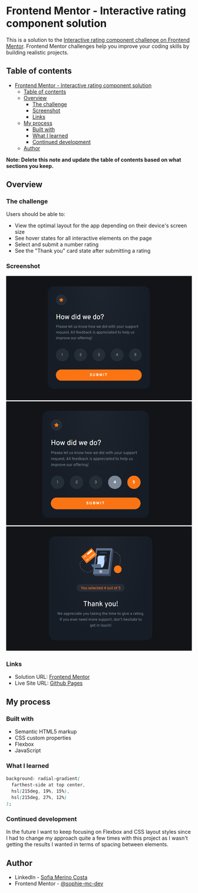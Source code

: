 # Frontend Mentor - Interactive rating component solution

This is a solution to the [Interactive rating component challenge on Frontend Mentor](https://www.frontendmentor.io/challenges/interactive-rating-component-koxpeBUmI). Frontend Mentor challenges help you improve your coding skills by building realistic projects. 

## Table of contents

- [Frontend Mentor - Interactive rating component solution](#frontend-mentor---interactive-rating-component-solution)
  - [Table of contents](#table-of-contents)
  - [Overview](#overview)
    - [The challenge](#the-challenge)
    - [Screenshot](#screenshot)
    - [Links](#links)
  - [My process](#my-process)
    - [Built with](#built-with)
    - [What I learned](#what-i-learned)
    - [Continued development](#continued-development)
  - [Author](#author)

**Note: Delete this note and update the table of contents based on what sections you keep.**

## Overview

### The challenge

Users should be able to:

- View the optimal layout for the app depending on their device's screen size
- See hover states for all interactive elements on the page
- Select and submit a number rating
- See the "Thank you" card state after submitting a rating

### Screenshot

![](./solution/rating-card.png)
![](./solution/rating-active-states.png)
![](./solution/thank-you-card.png)


### Links

- Solution URL: [Frontend Mentor]()
- Live Site URL: [Github Pages](https://sophie-mc-dev.github.io/interactive-rating-component/)

## My process

### Built with

- Semantic HTML5 markup
- CSS custom properties
- Flexbox
- JavaScript

### What I learned

```css
background: radial-gradient(
  farthest-side at top center,
  hsl(215deg, 19%, 15%),
  hsl(215deg, 27%, 12%)
);
```

### Continued development

In the future I want to keep focusing on Flexbox and CSS layout styles since I had to change my approach quite a few times with this project as I wasn't getting the results I wanted in terms of spacing between elements. 

## Author

- LinkedIn - [Sofia Merino Costa](https://www.linkedin.com/in/sofia-m-costa/)
- Frontend Mentor - [@sophie-mc-dev](https://www.frontendmentor.io/profile/sophie-mc-dev)